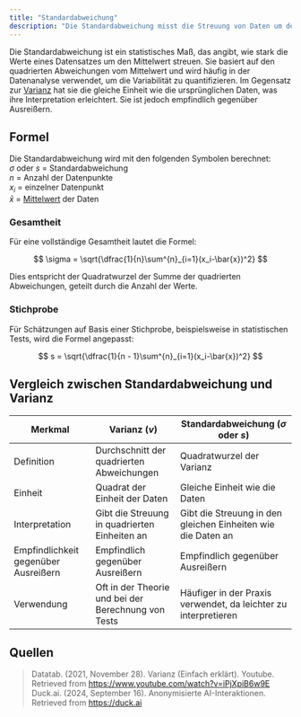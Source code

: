 ```yaml
---
title: "Standardabweichung"
description: "Die Standardabweichung misst die Streuung von Daten um den Mittelwert. Dieser Artikel behandelt die Formeln für die Gesamtheit und die Stichprobe sowie einen Vergleich mit der Varianz."
---
```


Die Standardabweichung ist ein statistisches Maß, das angibt, wie stark die Werte eines Datensatzes um den Mittelwert streuen. Sie basiert auf den quadrierten Abweichungen vom Mittelwert und wird häufig in der Datenanalyse verwendet, um die Variabilität zu quantifizieren. Im Gegensatz zur [Varianz](/open-fidup/lerninhalte/varianz) hat sie die gleiche Einheit wie die ursprünglichen Daten, was ihre Interpretation erleichtert. Sie ist jedoch empfindlich gegenüber Ausreißern.

## Formel

Die Standardabweichung wird mit den folgenden Symbolen berechnet:  
$\sigma$ oder $s$ = Standardabweichung  
$n$ = Anzahl der Datenpunkte  
$x_i$ = einzelner Datenpunkt  
$\bar{x}$ = [Mittelwert](/open-fidup/lerninhalte/quadratisches-mittel) der Daten  

### Gesamtheit

Für eine vollständige Gesamtheit lautet die Formel:

$$
\sigma = \sqrt{\dfrac{1}{n}\sum^{n}_{i=1}(x_i-\bar{x})^2}
$$

Dies entspricht der Quadratwurzel der Summe der quadrierten Abweichungen, geteilt durch die Anzahl der Werte.

### Stichprobe

Für Schätzungen auf Basis einer Stichprobe, beispielsweise in statistischen Tests, wird die Formel angepasst:

$$
s = \sqrt{\dfrac{1}{n - 1}\sum^{n}_{i=1}(x_i-\bar{x})^2}
$$

## Vergleich zwischen Standardabweichung und Varianz

| Merkmal                   | Varianz ($v$)                                       | Standardabweichung ($\sigma$ oder $s$)                          |
| ------------------------- | --------------------------------------------------- | --------------------------------------------------------------- |
| Definition                | Durchschnitt der quadrierten Abweichungen           | Quadratwurzel der Varianz                                       |
| Einheit                   | Quadrat der Einheit der Daten                       | Gleiche Einheit wie die Daten                                   |
| Interpretation            | Gibt die Streuung in quadrierten Einheiten an       | Gibt die Streuung in den gleichen Einheiten wie die Daten an    |
| Empfindlichkeit gegenüber Ausreißern | Empfindlich gegenüber Ausreißern                    | Empfindlich gegenüber Ausreißern                                |
| Verwendung                | Oft in der Theorie und bei der Berechnung von Tests | Häufiger in der Praxis verwendet, da leichter zu interpretieren |

## Quellen

> Datatab. (2021, November 28). Varianz (Einfach erklärt). Youtube. Retrieved from https://www.youtube.com/watch?v=iPjXpiB6w9E  
> Duck.ai. (2024, September 16). Anonymisierte AI-Interaktionen. Retrieved from https://duck.ai